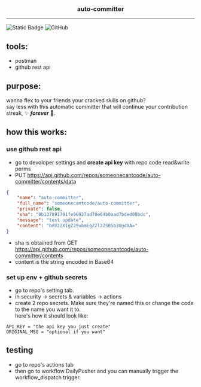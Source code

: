 <h3 align="center">auto-committer</h3>

***
![Static Badge](https://img.shields.io/badge/Python-000?logo=Python&logoColor=white)
![GitHub](https://img.shields.io/badge/GitHub-%23121011.svg?logo=github&logoColor=white) </br>



## tools:
* postman
* github rest api

## purpose:
wanna flex to your friends your cracked skills on github? <br/> say less with this
automatic committer that will continue your contribution streak, ✨ ***forever*** 🌟.

## how this works:

### use github rest api
* go to devoloper settings and **create api key** with repo code read&write perms
* PUT https://api.github.com/repos/someonecantcode/auto-committer/contents/data
```json
{
    "name": "auto-committer",
    "full_name": "someonecantcode/auto-committer",
    "private": false,
    "sha": "8b137891791fe96927ad78e64b0aad7bded08bdc",
    "message": "test update",
    "content": "bmV2ZXIgZ29ubmEgZ2l2ZSB5b3UgdXA="
}
```
* sha is obtained from GET https://api.github.com/repos/someonecantcode/auto-committer/contents
* content is the string encoded in Base64

### set up env + github secrets

* go to repo's setting tab.
* in security -> secrets & variables -> actions
* create 2 repo secrets. Make sure they're named this or change the code to the name you want it to.
</br> here's how it should look like:
```
API_KEY = "the api key you just create"
ORIGINAL_MSG = "optional if you want"
```
## testing
* go to repo's actions tab
* then go to workflow DailyPusher and you can manually trigger the workflow_dispatch trigger.
